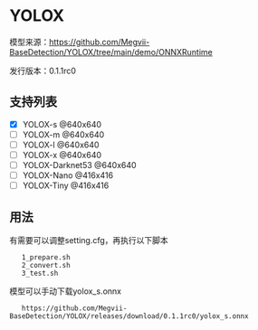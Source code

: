 # YOLOX

模型来源：https://github.com/Megvii-BaseDetection/YOLOX/tree/main/demo/ONNXRuntime

发行版本：0.1.1rc0

## 支持列表
- [x] YOLOX-s @640x640
- [ ] YOLOX-m @640x640
- [ ] YOLOX-l @640x640
- [ ] YOLOX-x @640x640
- [ ] YOLOX-Darknet53 @640x640
- [ ] YOLOX-Nano @416x416
- [ ] YOLOX-Tiny @416x416

## 用法

有需要可以调整setting.cfg，再执行以下脚本

```shell
   1_prepare.sh
   2_convert.sh
   3_test.sh
```


模型可以手动下载yolox_s.onnx
```
   https://github.com/Megvii-BaseDetection/YOLOX/releases/download/0.1.1rc0/yolox_s.onnx
```